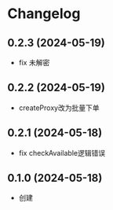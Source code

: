 # Changelog

## 0.2.3 (2024-05-19)
* fix 未解密

## 0.2.2 (2024-05-19)
* createProxy改为批量下单

## 0.2.1 (2024-05-18)
* fix checkAvailable逻辑错误

## 0.1.0 (2024-05-18)
* 创建
